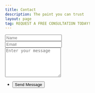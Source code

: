 ```yaml
---
title: Contact 
description: The paint you can trust
layout: page
tag: REQUEST A FREE CONSULTATION TODAY!
---
```


<form method="post" action="#">
	<div class="row uniform">
		<div class="6u 12u$(xsmall)">
			<input type="text" name="name" id="name" value="" placeholder="Name" />
		</div>
		<div class="6u$ 12u$(xsmall)">
			<input type="email" name="email" id="email" value="" placeholder="Email" />
		</div>
		<!-- Break -->
		<div class="12u$">
			<textarea name="message" id="message" placeholder="Enter your message" rows="6"></textarea>
		</div>
		<!-- Break -->
		<div class="12u$">
			<ul class="actions">
				<li><input type="submit" value="Send Message" /></li>
			</ul>
		</div>
	</div>
</form>

